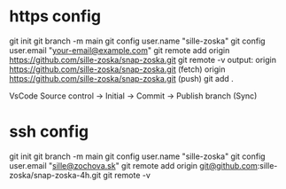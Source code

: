
# https config
git init
git branch -m main
git config user.name "sille-zoska"
git config user.email "your-email@example.com"
git remote add origin https://github.com/sille-zoska/snap-zoska.git
git remote -v
output:         origin  https://github.com/sille-zoska/snap-zoska.git (fetch)
                origin  https://github.com/sille-zoska/snap-zoska.git (push)
git add .

VsCode Source control -> Initial -> Commit -> Publish branch (Sync)


















# ssh config
git init
git branch -m main
git config user.name "sille-zoska"
git config user.email "sille@zochova.sk"
git remote add origin git@github.com:sille-zoska/snap-zoska-4h.git
git remote -v

